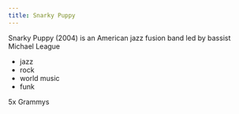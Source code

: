 ```yaml
---
title: Snarky Puppy
---
```


Snarky Puppy (2004) is an American jazz fusion band led by bassist Michael League  

- jazz
- rock
- world music
- funk

5x Grammys  
